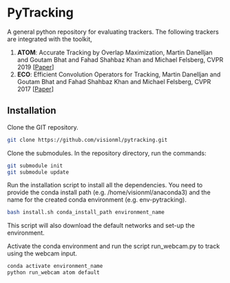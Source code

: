# PyTracking

A general python repository for evaluating trackers. The following trackers are integrated with the toolkit,  

1. **ATOM**: Accurate Tracking by Overlap Maximization, Martin Danelljan and Goutam Bhat and Fahad Shahbaz Khan and Michael Felsberg, CVPR 2019 \[[Paper](https://arxiv.org/pdf/1811.07628.pdf)\]  
2. **ECO**: Efficient Convolution Operators for Tracking, Martin Danelljan and Goutam Bhat and Fahad Shahbaz Khan and Michael Felsberg, CVPR 2017 \[[Paper](https://arxiv.org/pdf/1611.09224.pdf)\]

## Installation

Clone the GIT repository.  
```bash
git clone https://github.com/visionml/pytracking.git
```
   
Clone the submodules. In the repository directory, run the commands:  
```bash
git submodule init  
git submodule update
```  
Run the installation script to install all the dependencies. You need to provide the conda install path (e.g. /home/visionml/anaconda3) and the name for the created conda environment (e.g. env-pytracking).  
```bash
bash install.sh conda_install_path environment_name
```  
This script will also download the default networks and set-up the environment.

Activate the conda environment and run the script run_webcam.py to track using the webcam input.  
```bash
conda activate environment_name
python run_webcam atom default    
```  

   